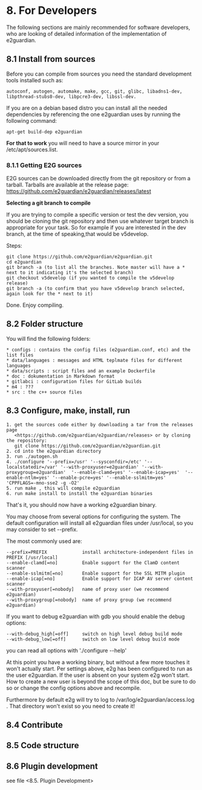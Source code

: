 # 8. For Developers

The following sections are mainly recommended for software developers, who are looking
of detailed information of the implementation of e2guardian.

## 8.1 Install from sources

Before you can compile from sources you need the standard development tools installed such as:

    autoconf, autogen, automake, make, gcc, git, glibc, libadns1-dev, libpthread-stubs0-dev, libpcre3-dev, libssl-dev.

If you are on a debian based distro you can install all the needed dependencies by referencing the one e2guardian uses by running the following command:

    apt-get build-dep e2guardian

**For that to work** you will need to have a source mirror in your /etc/apt/sources.list.

### 8.1.1 Getting E2G sources

E2G sources can be downloaded directly from the git repository or from a tarball. 
Tarballs are available at the release page: <https://github.com/e2guardian/e2guardian/releases/latest>

**Selecting a git branch to compile**

If you are trying to compile a specific version or test the dev version, 
you should be cloning the git repository and then use whatever target branch
is appropriate for your task. So for example if you are interested in the dev branch, 
at the time of speaking,that would be v5develop.

Steps:

    git clone https://github.com/e2guardian/e2guardian.git
    cd e2guardian
    git branch -a (to list all the branches. Note master will have a * next to it indicating it's the selected branch)
    git checkout v5develop (if you wanted to compile the v5develop release)
    git branch -a (to confirm that you have v5develop branch selected, again look for the * next to it)

Done. Enjoy compiling.

## 8.2 Folder structure

You will find the following folders:

    * configs : contains the config files (e2guardian.conf, etc) and the list files
    * data/languages : messages and HTML teplmate files for different languages
    * data/scripts : script files and an example Dockerfile
    * doc : dokumentation in Markdown format
    * gitlabci : configuration files for GitLab builds
    * m4 : ???
    * src : the c++ source files

## 8.3 Configure, make, install, run

    1. get the sources code either by downloading a tar from the releases page 
       <https://github.com/e2guardian/e2guardian/releases> or by cloning the repository:
       git clone https://github.com/e2guardian/e2guardian.git
    2. cd into the e2guardian directory
    3. run ./autogen.sh
    4. ./configure '--prefix=/usr' '--sysconfdir=/etc' '--localstatedir=/var' '--with-proxyuser=e2guardian' '--with-proxygroup=e2guardian'  '--enable-clamd=yes' '--enable-icap=yes'  '--enable-ntlm=yes' '--enable-pcre=yes' '--enable-sslmitm=yes' 'CPPFLAGS=-mno-sse2 -g -O2'
    5. run make , this will compile e2guardian
    6. run make install to install the e2guardian binaries

That's it, you should now have a working e2guardian binary.

You may choose from several options for configuring the system. 
The default configuration will install all e2guardian files under /usr/local, so you may consider to set --prefix.

The most commonly used are:

    --prefix=PREFIX             install architecture-independent files in PREFIX [/usr/local]
    --enable-clamd[=no]         Enable support for the ClamD content scanner    
    --enable-sslmitm[=no]       Enable support for the SSL MITM plugin
    --enable-icap[=no]          Enable support for ICAP AV server content scanner
    --with-proxyuser[=nobody]   name of proxy user (we recommend e2guardian)
    --with-proxygroup[=nobody]  name of proxy group (we recommend e2guardian)

If you want to debug e2guardian with gdb you should enable the debug options:

    --with-debug_high[=off]     switch on high level debug build mode
    --with-debug_low[=off]      switch on low level debug build mode

you can read all options with './configure --help'

At this point you have a working binary, but without a few more touches it won't actually start.
Per settings above, e2g has been configured to run as the user e2guardian.
If the user is absent on your system e2g won't start. How to create a new user is beyond the scope
of this doc, but be sure to do so or change the config options above and recompile.

Furthermore by default e2g will try to log to /var/log/e2guardian/access.log . 
That directory won't exist so you need to create it!

## 8.4 Contribute


## 8.5 Code structure


## 8.6 Plugin development

see file <8.5. Plugin Development>
